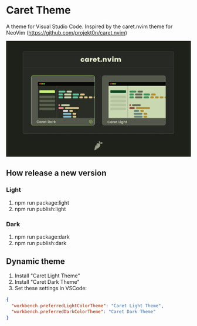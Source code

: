 # Caret Theme

A theme for Visual Studio Code.
Inspired by the caret.nvim theme for NeoVim (https://github.com/projekt0n/caret.nvim)

![Caret Theme preview](preview.png)

## How release a new version

### Light

1. npm run package:light
2. npm run publish:light

### Dark

1. npm run package:dark
2. npm run publish:dark

## Dynamic theme

1. Install "Caret Light Theme"
2. Install "Caret Dark Theme"
3. Set these settings in VSCode:

```json
{
  "workbench.preferredLightColorTheme": "Caret Light Theme",
  "workbench.preferredDarkColorTheme": "Caret Dark Theme"
}
```

